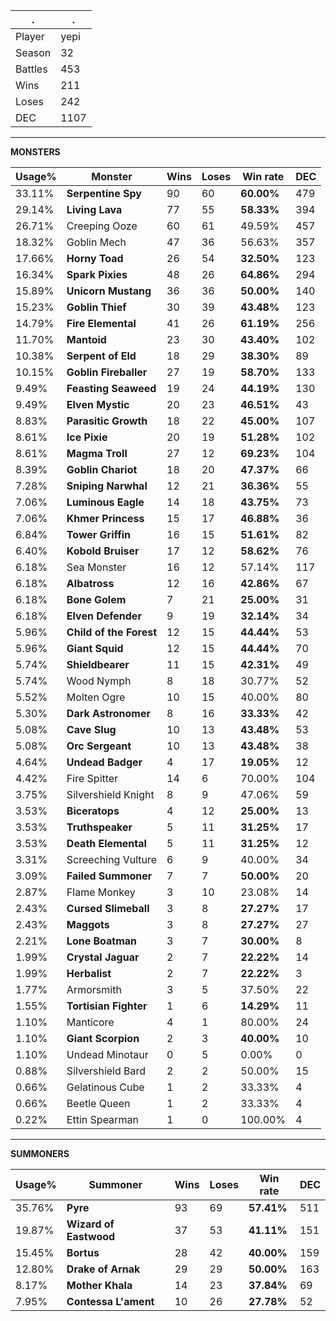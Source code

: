 .|.
|-|-
Player|yepi
Season|32
Battles|453
Wins|211
Loses|242
DEC|1107

---
**MONSTERS**

Usage%|Monster|Wins|Loses|Win rate|DEC|
-|-|-|-|-|-|
33.11%|**Serpentine Spy**|90|60|**60.00%**|479|
29.14%|**Living Lava**|77|55|**58.33%**|394|
26.71%|Creeping Ooze|60|61|49.59%|457|
18.32%|Goblin Mech|47|36|56.63%|357|
17.66%|**Horny Toad**|26|54|**32.50%**|123|
16.34%|**Spark Pixies**|48|26|**64.86%**|294|
15.89%|**Unicorn Mustang**|36|36|**50.00%**|140|
15.23%|**Goblin Thief**|30|39|**43.48%**|123|
14.79%|**Fire Elemental**|41|26|**61.19%**|256|
11.70%|**Mantoid**|23|30|**43.40%**|102|
10.38%|**Serpent of Eld**|18|29|**38.30%**|89|
10.15%|**Goblin Fireballer**|27|19|**58.70%**|133|
9.49%|**Feasting Seaweed**|19|24|**44.19%**|130|
9.49%|**Elven Mystic**|20|23|**46.51%**|43|
8.83%|**Parasitic Growth**|18|22|**45.00%**|107|
8.61%|**Ice Pixie**|20|19|**51.28%**|102|
8.61%|**Magma Troll**|27|12|**69.23%**|104|
8.39%|**Goblin Chariot**|18|20|**47.37%**|66|
7.28%|**Sniping Narwhal**|12|21|**36.36%**|55|
7.06%|**Luminous Eagle**|14|18|**43.75%**|73|
7.06%|**Khmer Princess**|15|17|**46.88%**|36|
6.84%|**Tower Griffin**|16|15|**51.61%**|82|
6.40%|**Kobold Bruiser**|17|12|**58.62%**|76|
6.18%|Sea Monster|16|12|57.14%|117|
6.18%|**Albatross**|12|16|**42.86%**|67|
6.18%|**Bone Golem**|7|21|**25.00%**|31|
6.18%|**Elven Defender**|9|19|**32.14%**|34|
5.96%|**Child of the Forest**|12|15|**44.44%**|53|
5.96%|**Giant Squid**|12|15|**44.44%**|70|
5.74%|**Shieldbearer**|11|15|**42.31%**|49|
5.74%|Wood Nymph|8|18|30.77%|52|
5.52%|Molten Ogre|10|15|40.00%|80|
5.30%|**Dark Astronomer**|8|16|**33.33%**|42|
5.08%|**Cave Slug**|10|13|**43.48%**|53|
5.08%|**Orc Sergeant**|10|13|**43.48%**|38|
4.64%|**Undead Badger**|4|17|**19.05%**|12|
4.42%|Fire Spitter|14|6|70.00%|104|
3.75%|Silvershield Knight|8|9|47.06%|59|
3.53%|**Biceratops**|4|12|**25.00%**|13|
3.53%|**Truthspeaker**|5|11|**31.25%**|17|
3.53%|**Death Elemental**|5|11|**31.25%**|12|
3.31%|Screeching Vulture|6|9|40.00%|34|
3.09%|**Failed Summoner**|7|7|**50.00%**|20|
2.87%|Flame Monkey|3|10|23.08%|14|
2.43%|**Cursed Slimeball**|3|8|**27.27%**|17|
2.43%|**Maggots**|3|8|**27.27%**|27|
2.21%|**Lone Boatman**|3|7|**30.00%**|8|
1.99%|**Crystal Jaguar**|2|7|**22.22%**|14|
1.99%|**Herbalist**|2|7|**22.22%**|3|
1.77%|Armorsmith|3|5|37.50%|22|
1.55%|**Tortisian Fighter**|1|6|**14.29%**|11|
1.10%|Manticore|4|1|80.00%|24|
1.10%|**Giant Scorpion**|2|3|**40.00%**|10|
1.10%|Undead Minotaur|0|5|0.00%|0|
0.88%|Silvershield Bard|2|2|50.00%|15|
0.66%|Gelatinous Cube|1|2|33.33%|4|
0.66%|Beetle Queen|1|2|33.33%|4|
0.22%|Ettin Spearman|1|0|100.00%|4|

---
**SUMMONERS**

Usage%|Summoner|Wins|Loses|Win rate|DEC|
-|-|-|-|-|-|
35.76%|**Pyre**|93|69|**57.41%**|511|
19.87%|**Wizard of Eastwood**|37|53|**41.11%**|151|
15.45%|**Bortus**|28|42|**40.00%**|159|
12.80%|**Drake of Arnak**|29|29|**50.00%**|163|
8.17%|**Mother Khala**|14|23|**37.84%**|69|
7.95%|**Contessa L'ament**|10|26|**27.78%**|52|
